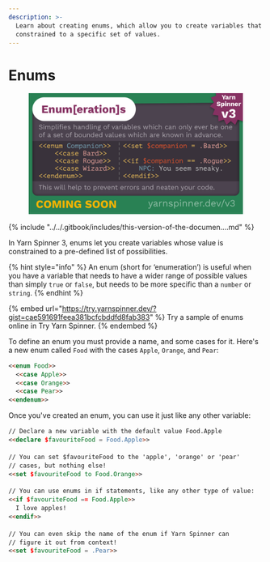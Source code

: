 ```yaml
---
description: >-
  Learn about creating enums, which allow you to create variables that are
  constrained to a specific set of values.
---
```


# Enums

<figure><img src="../../.gitbook/assets/Enums.png" alt=""><figcaption></figcaption></figure>

{% include "../../.gitbook/includes/this-version-of-the-documen....md" %}

In Yarn Spinner 3, enums let you create variables whose value is constrained to a pre-defined list of possibilities.&#x20;

{% hint style="info" %}
An enum (short for ‘enumeration’) is useful when you have a variable that needs to have a wider range of possible values than simply `true` or `false`, but needs to be more specific than a `number` or `string`.
{% endhint %}

{% embed url="https://try.yarnspinner.dev/?gist=cae591691feea381bcfcbddfd8fab383" %}
Try a sample of enums online in Try Yarn Spinner.
{% endembed %}

To define an enum you must provide a name, and some cases for it. Here's a new enum called `Food` with the cases `Apple`, `Orange`, and `Pear`:

```markdown
<<enum Food>>
  <<case Apple>>
  <<case Orange>>
  <<case Pear>>
<<endenum>>
```

Once you've created an enum, you can use it just like any other variable:

```markdown
// Declare a new variable with the default value Food.Apple
<<declare $favouriteFood = Food.Apple>>

// You can set $favouriteFood to the 'apple', 'orange' or 'pear'
// cases, but nothing else!
<<set $favouriteFood to Food.Orange>>

// You can use enums in if statements, like any other type of value:
<<if $favouriteFood == Food.Apple>>
  I love apples!
<<endif>>

// You can even skip the name of the enum if Yarn Spinner can 
// figure it out from context!
<<set $favouriteFood = .Pear>>
```
